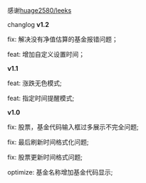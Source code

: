 感谢[huage2580/leeks](https://github.com/huage2580/leeks)

changlog
**v1.2**

fix: 解决没有净值估算的基金报错问题；

feat: 增加自定义设置时间；

**v1.1**

feat: 涨跌无色模式;

feat: 指定时间提醒模式;

**v1.0**

fix: 股票，基金代码输入框过多展示不完全问题;

fix: 最后刷新时间格式化问题;

fix: 股票更新时间格式问题;

optimize: 基金名称增加基金代码显示;


